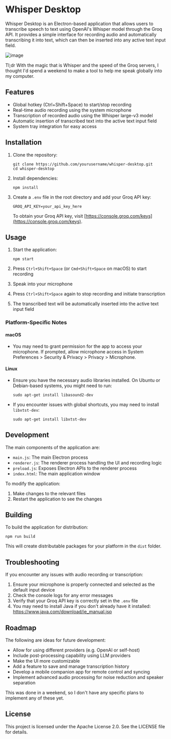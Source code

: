 # Whisper Desktop

Whisper Desktop is an Electron-based application that allows users to transcribe speech to text using OpenAI's Whisper model through the Groq API. It provides a simple interface for recording audio and automatically transcribing it into text, which can then be inserted into any active text input field.

![image](https://github.com/KernAlan/whisper-desktop/assets/63753020/9e041208-4480-4f40-96b3-bc4425956f7e)

Tl;dr With the magic that is Whisper and the speed of the Groq servers, I thought I'd spend a weekend to make a tool to help me speak globally into my computer. 

## Features

- Global hotkey (Ctrl+Shift+Space) to start/stop recording
- Real-time audio recording using the system microphone
- Transcription of recorded audio using the Whisper large-v3 model
- Automatic insertion of transcribed text into the active text input field
- System tray integration for easy access

## Installation

1. Clone the repository:

   ```
   git clone https://github.com/yourusername/whisper-desktop.git
   cd whisper-desktop
   ```

2. Install dependencies:

   ```
   npm install
   ```

3. Create a `.env` file in the root directory and add your Groq API key:
   ```
   GROQ_API_KEY=your_api_key_here
   ```

   To obtain your Groq API key, visit [https://console.groq.com/keys](https://console.groq.com/keys).

## Usage

1. Start the application:

   ```
   npm start
   ```

2. Press `Ctrl+Shift+Space` (or `Cmd+Shift+Space` on macOS) to start recording
3. Speak into your microphone
4. Press `Ctrl+Shift+Space` again to stop recording and initiate transcription
5. The transcribed text will be automatically inserted into the active text input field

### Platform-Specific Notes

#### macOS
- You may need to grant permission for the app to access your microphone. If prompted, allow microphone access in System Preferences > Security & Privacy > Privacy > Microphone.

#### Linux
- Ensure you have the necessary audio libraries installed. On Ubuntu or Debian-based systems, you might need to run:

   ```
   sudo apt-get install libasound2-dev
   ```

- If you encounter issues with global shortcuts, you may need to install `libxtst-dev`:

   ```
   sudo apt-get install libxtst-dev
   ```

## Development

The main components of the application are:

- `main.js`: The main Electron process
- `renderer.js`: The renderer process handling the UI and recording logic
- `preload.js`: Exposes Electron APIs to the renderer process
- `index.html`: The main application window

To modify the application:

1. Make changes to the relevant files
2. Restart the application to see the changes

## Building

To build the application for distribution:

   ```
   npm run build
   ```

This will create distributable packages for your platform in the `dist` folder.

## Troubleshooting

If you encounter any issues with audio recording or transcription:

1. Ensure your microphone is properly connected and selected as the default input device
2. Check the console logs for any error messages
3. Verify that your Groq API key is correctly set in the `.env` file
4. You may need to install Java if you don't already have it installed: https://www.java.com/download/ie_manual.jsp

## Roadmap

The following are ideas for future development:

- Allow for using different providers (e.g. OpenAI or self-host)
- Include post-processing capability using LLM providers
- Make the UI more customizable
- Add a feature to save and manage transcription history
- Develop a mobile companion app for remote control and syncing
- Implement advanced audio processing for noise reduction and speaker separation

This was done in a weekend, so I don't have any specific plans to implement any of these yet.

## License

This project is licensed under the Apache License 2.0. See the LICENSE file for details.
